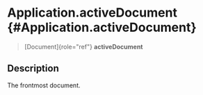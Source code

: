 Application.activeDocument {#Application.activeDocument}
==========================

> [Document]{role="ref"} **activeDocument**

Description
-----------

The frontmost document.

